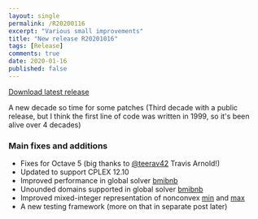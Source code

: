 ```yaml
---
layout: single
permalink: /R20200116
excerpt: "Various small improvements"
title: "New release R20201016"
tags: [Release]
comments: true
date: 2020-01-16
published: false
---
```


[Download latest release](/download)

A new decade so time for some patches (Third decade with a public release, but I think the first line of code was written in 1999, so it's been alive over 4 decades)

### Main fixes and additions

* Fixes for Octave 5 (big thanks to [@teerav42](https://github.com/teerav42) Travis Arnold!)
* Updated to support CPLEX 12.10
* Improved performance in global solver [bmibnb](/solver/bmibnb/)
* Unounded domains supported in global solver [bmibnb](/solver/bmibnb/)
* Improved mixed-integer representation of nonconvex [min](command/min) and  [max](/command/max)
* A new testing framework (more on that in separate post later)












